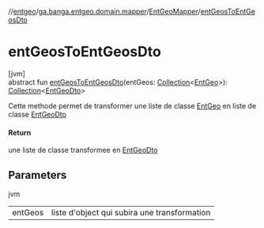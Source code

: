 //[entgeo](../../../index.md)/[ga.banga.entgeo.domain.mapper](../index.md)/[EntGeoMapper](index.md)/[entGeosToEntGeosDto](ent-geos-to-ent-geos-dto.md)

# entGeosToEntGeosDto

[jvm]\
abstract fun [entGeosToEntGeosDto](ent-geos-to-ent-geos-dto.md)(entGeos: [Collection](https://kotlinlang.org/api/latest/jvm/stdlib/kotlin.collections/-collection/index.html)&lt;[EntGeo](../../ga.banga.entgeo.domain.entities/-ent-geo/index.md)&gt;): [Collection](https://kotlinlang.org/api/latest/jvm/stdlib/kotlin.collections/-collection/index.html)&lt;[EntGeoDto](../../ga.banga.entgeo.domain.dto/-ent-geo-dto/index.md)&gt;

Cette methode permet de transformer une liste de classe [EntGeo](../../ga.banga.entgeo.domain.entities/-ent-geo/index.md) en liste de classe [EntGeoDto](../../ga.banga.entgeo.domain.dto/-ent-geo-dto/index.md)

#### Return

une liste de classe transformee en [EntGeoDto](../../ga.banga.entgeo.domain.dto/-ent-geo-dto/index.md)

## Parameters

jvm

| | |
|---|---|
| entGeos | liste d'object qui subira une transformation |
